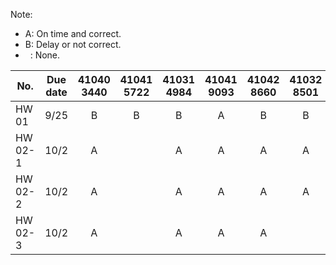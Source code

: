 Note: <br>
- A: On time and correct.
- B: Delay or not correct.
- &nbsp;&nbsp;: None.  

|No.|Due date|41040 3440|41041 5722|41031 4984|41041 9093|41042 8660|41032 8501|41032 8755|41031 5257|41032 8747|41022 6238|41022 6335|41012 4575|41052 8193|41032 8462|41032 8810|
|----|----|:----:|:----:|:----:|:----:|:----:|:----:|:----:|:----:|:----:|:----:|:----:|:----:|:----:|:----:|:----:|
|HW 01|9/25|B|B|B|A|B|B| |B|B| | | | | | |
|HW 02-1|10/2|A| |A|A|A|A|A|A|A| | | | | | |
|HW 02-2|10/2|A| |A|A|A|A|A|A|A|A|A| | | | |
|HW 02-3|10/2|A| |A|A|A| |A|A|A|A|A| | | | |
